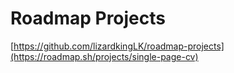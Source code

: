 # Roadmap Projects

[https://github.com/lizardkingLK/roadmap-projects](https://roadmap.sh/projects/single-page-cv)
